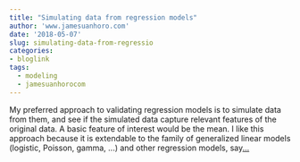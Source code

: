 ```yaml
---
title: "Simulating data from regression models"
author: 'www.jamesuanhoro.com'
date: '2018-05-07'
slug: simulating-data-from-regressio
categories:
- bloglink
tags:
  - modeling
  - jamesuanhorocom
---
```


My preferred approach to validating regression models is to simulate data from them, and see if the simulated data capture relevant features of the original data. A basic feature of interest would be the mean. I like this approach because it is extendable to the family of generalized linear models (logistic, Poisson, gamma, ...) and other regression models, say[... <i class="fas fa-external-link-alt"></i>](https://www.jamesuanhoro.com/post/2018/05/07/simulating-data-from-regression-models/)

